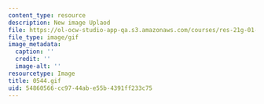 ```yaml
---
content_type: resource
description: New image Uplaod
file: https://ol-ocw-studio-app-qa.s3.amazonaws.com/courses/res-21g-01-kana-spring-2010/54860566cc9744abe55b4391ff233c75_0544.gif
file_type: image/gif
image_metadata:
  caption: ''
  credit: ''
  image-alt: ''
resourcetype: Image
title: 0544.gif
uid: 54860566-cc97-44ab-e55b-4391ff233c75
---
```

